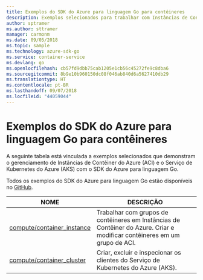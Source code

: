 ```yaml
---
title: Exemplos do SDK do Azure para linguagem Go para contêineres
description: Exemplos selecionados para trabalhar com Instâncias de Contêiner do Azure e o Serviço de Kubernetes do Azure com o SDK do Azure para linguagem Go.
author: sptramer
ms.author: sttramer
manager: carmonm
ms.date: 09/05/2018
ms.topic: sample
ms.technology: azure-sdk-go
ms.service: container-service
ms.devlang: go
ms.openlocfilehash: cb57fd9dbb75cab1205e1cb56c45272fe9c8dba6
ms.sourcegitcommit: 8b9e10b960150dc08f046ab840d6a5627410db29
ms.translationtype: HT
ms.contentlocale: pt-BR
ms.lasthandoff: 09/07/2018
ms.locfileid: "44059044"
---
```

# <a name="azure-sdk-for-go-samples-for-containers"></a>Exemplos do SDK do Azure para linguagem Go para contêineres

A seguinte tabela está vinculada a exemplos selecionados que demonstram o gerenciamento de Instâncias de Contêiner do Azure (ACI) e o Serviço de Kubernetes do Azure (AKS) com o SDK do Azure para linguagem Go.

Todos os exemplos do SDK do Azure para linguagem Go estão disponíveis no [GitHub](https://github.com/Azure-Samples/azure-sdk-for-go-samples).

| NOME | DESCRIÇÃO |
|------|-------------|
| [compute/container_instance](https://github.com/Azure-Samples/azure-sdk-for-go-samples/blob/master/compute/container_instance.go) | Trabalhar com grupos de contêineres em Instâncias de Contêiner do Azure. Criar e modificar contêineres em um grupo de ACI. |
| [compute/container_cluster](https://github.com/Azure-Samples/azure-sdk-for-go-samples/blob/master/compute/container_cluster.go) | Criar, excluir e inspecionar os clientes do Serviço de Kubernetes do Azure (AKS). |

